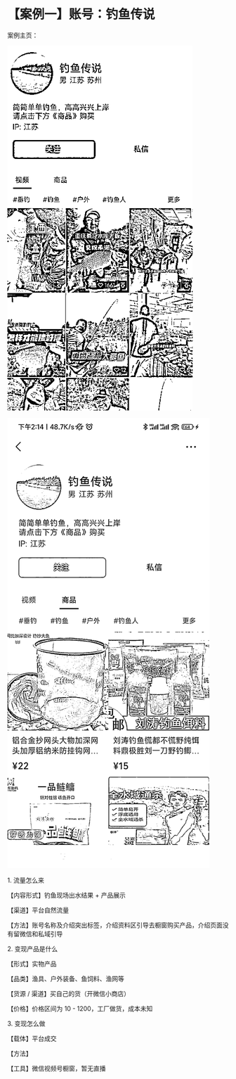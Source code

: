 # 【案例一】账号：钓鱼传说

案例主页：

![](img/2e6fe69f38d14a1258f360469cc3b093.png)

![](img/5549501e30c66ec23bc5c006163a26ec.png)

1\. 流量怎么来

【内容形式】钓鱼现场出水结果 + 产品展示

【渠道】平台自然流量

【方法】账号名称及介绍突出标签，介绍资料区引导去橱窗购买产品，介绍页面没有留微信和私域引导

2\. 变现产品是什么

【形式】实物产品

【品类】渔具、户外装备、鱼饲料、渔网等

【货源 / 渠道】买自己的货（开微信小商店）

【价格】价格区间为 10 - 1200，工厂做货，成本未知

3\. 变现怎么做

【载体】平台成交

【方法】

【工具】微信视频号橱窗，暂无直播